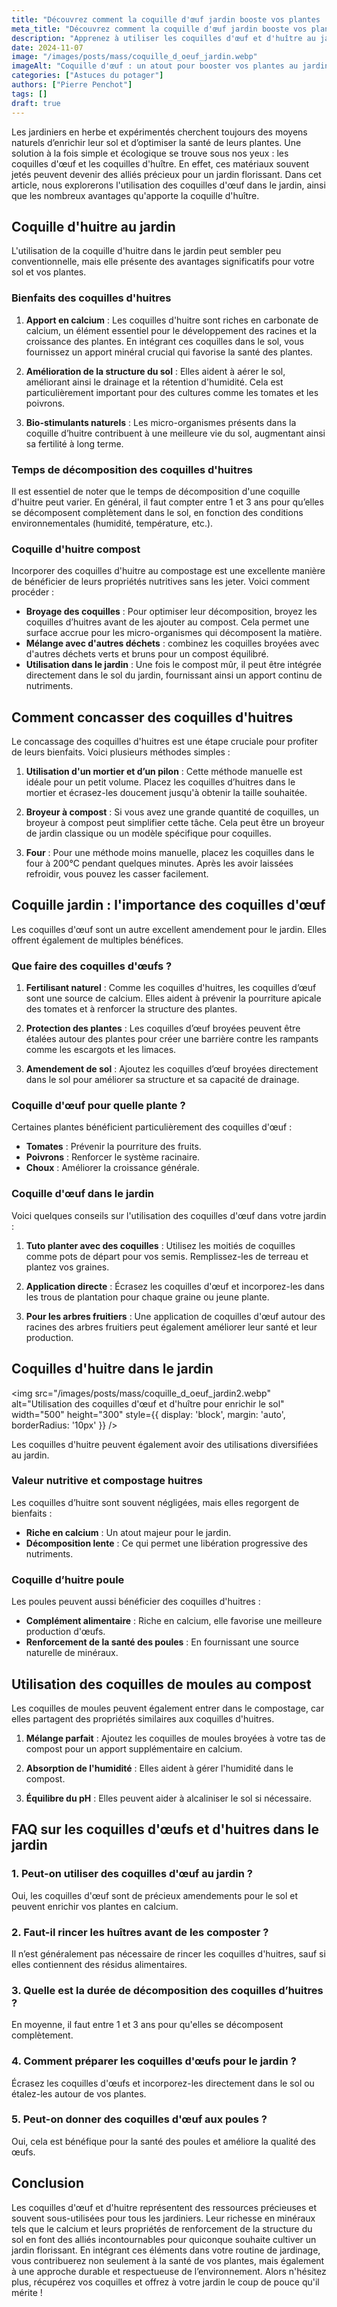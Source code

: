 ```yaml
---
title: "Découvrez comment la coquille d'œuf jardin booste vos plantes !"
meta_title: "Découvrez comment la coquille d'œuf jardin booste vos plantes !"
description: "Apprenez à utiliser les coquilles d'œuf et d'huître au jardin pour enrichir vos plantes et améliorer votre sol."
date: 2024-11-07
image: "/images/posts/mass/coquille_d_oeuf_jardin.webp"
imageAlt: "Coquille d'œuf : un atout pour booster vos plantes au jardin"
categories: ["Astuces du potager"]
authors: ["Pierre Penchot"]
tags: []
draft: true
---
```


Les jardiniers en herbe et expérimentés cherchent toujours des moyens naturels d’enrichir leur sol et d’optimiser la santé de leurs plantes. Une solution à la fois simple et écologique se trouve sous nos yeux : les coquilles d'œuf et les coquilles d'huître. En effet, ces matériaux souvent jetés peuvent devenir des alliés précieux pour un jardin florissant. Dans cet article, nous explorerons l'utilisation des coquilles d'œuf dans le jardin, ainsi que les nombreux avantages qu'apporte la coquille d'huître.

## Coquille d'huitre au jardin

L'utilisation de la coquille d'huitre dans le jardin peut sembler peu conventionnelle, mais elle présente des avantages significatifs pour votre sol et vos plantes.

### Bienfaits des coquilles d'huitres

1. **Apport en calcium** : Les coquilles d'huitre sont riches en carbonate de calcium, un élément essentiel pour le développement des racines et la croissance des plantes. En intégrant ces coquilles dans le sol, vous fournissez un apport minéral crucial qui favorise la santé des plantes.
   
2. **Amélioration de la structure du sol** : Elles aident à aérer le sol, améliorant ainsi le drainage et la rétention d'humidité. Cela est particulièrement important pour des cultures comme les tomates et les poivrons.

3. **Bio-stimulants naturels** : Les micro-organismes présents dans la coquille d’huitre contribuent à une meilleure vie du sol, augmentant ainsi sa fertilité à long terme.

### Temps de décomposition des coquilles d'huitres

Il est essentiel de noter que le temps de décomposition d'une coquille d'huitre peut varier. En général, il faut compter entre 1 et 3 ans pour qu’elles se décomposent complètement dans le sol, en fonction des conditions environnementales (humidité, température, etc.).

### Coquille d'huitre compost

Incorporer des coquilles d'huitre au compostage est une excellente manière de bénéficier de leurs propriétés nutritives sans les jeter. Voici comment procéder :

- **Broyage des coquilles** : Pour optimiser leur décomposition, broyez les coquilles d’huitres avant de les ajouter au compost. Cela permet une surface accrue pour les micro-organismes qui décomposent la matière.
- **Mélange avec d'autres déchets** : combinez les coquilles broyées avec d'autres déchets verts et bruns pour un compost équilibré.
- **Utilisation dans le jardin** : Une fois le compost mûr, il peut être intégrée directement dans le sol du jardin, fournissant ainsi un apport continu de nutriments.

## Comment concasser des coquilles d'huitres

Le concassage des coquilles d'huitres est une étape cruciale pour profiter de leurs bienfaits. Voici plusieurs méthodes simples :

1. **Utilisation d'un mortier et d’un pilon** : Cette méthode manuelle est idéale pour un petit volume. Placez les coquilles d’huitres dans le mortier et écrasez-les doucement jusqu'à obtenir la taille souhaitée.

2. **Broyeur à compost** : Si vous avez une grande quantité de coquilles, un broyeur à compost peut simplifier cette tâche. Cela peut être un broyeur de jardin classique ou un modèle spécifique pour coquilles.

3. **Four** : Pour une méthode moins manuelle, placez les coquilles dans le four à 200°C pendant quelques minutes. Après les avoir laissées refroidir, vous pouvez les casser facilement.

## Coquille jardin : l'importance des coquilles d'œuf

Les coquilles d'œuf sont un autre excellent amendement pour le jardin. Elles offrent également de multiples bénéfices.

### Que faire des coquilles d'œufs ?

1. **Fertilisant naturel** : Comme les coquilles d'huitres, les coquilles d’œuf sont une source de calcium. Elles aident à prévenir la pourriture apicale des tomates et à renforcer la structure des plantes.

2. **Protection des plantes** : Les coquilles d’œuf broyées peuvent être étalées autour des plantes pour créer une barrière contre les rampants comme les escargots et les limaces.

3. **Amendement de sol** : Ajoutez les coquilles d’œuf broyées directement dans le sol pour améliorer sa structure et sa capacité de drainage.

### Coquille d'œuf pour quelle plante ?

Certaines plantes bénéficient particulièrement des coquilles d'œuf :

- **Tomates** : Prévenir la pourriture des fruits.
- **Poivrons** : Renforcer le système racinaire.
- **Choux** : Améliorer la croissance générale.

### Coquille d'œuf dans le jardin

Voici quelques conseils sur l'utilisation des coquilles d'œuf dans votre jardin :

1. **Tuto planter avec des coquilles** : Utilisez les moitiés de coquilles comme pots de départ pour vos semis. Remplissez-les de terreau et plantez vos graines.

2. **Application directe** : Écrasez les coquilles d'œuf et incorporez-les dans les trous de plantation pour chaque graine ou jeune plante.

3. **Pour les arbres fruitiers** : Une application de coquilles d'œuf autour des racines des arbres fruitiers peut également améliorer leur santé et leur production.

## Coquilles d'huitre dans le jardin

<img src="/images/posts/mass/coquille_d_oeuf_jardin2.webp" alt="Utilisation des coquilles d'œuf et d'huître pour enrichir le sol" width="500" height="300" style={{ display: 'block', margin: 'auto', borderRadius: '10px' }} /> 

Les coquilles d'huitre peuvent également avoir des utilisations diversifiées au jardin.

### Valeur nutritive et compostage huitres

Les coquilles d’huitre sont souvent négligées, mais elles regorgent de bienfaits :

- **Riche en calcium** : Un atout majeur pour le jardin.
- **Décomposition lente** : Ce qui permet une libération progressive des nutriments.

### Coquille d’huitre poule

Les poules peuvent aussi bénéficier des coquilles d'huitres :

- **Complément alimentaire** : Riche en calcium, elle favorise une meilleure production d'œufs.
- **Renforcement de la santé des poules** : En fournissant une source naturelle de minéraux.

## Utilisation des coquilles de moules au compost

Les coquilles de moules peuvent également entrer dans le compostage, car elles partagent des propriétés similaires aux coquilles d'huitres.

1. **Mélange parfait** : Ajoutez les coquilles de moules broyées à votre tas de compost pour un apport supplémentaire en calcium.

2. **Absorption de l'humidité** : Elles aident à gérer l'humidité dans le compost.

3. **Équilibre du pH** : Elles peuvent aider à alcaliniser le sol si nécessaire.

## FAQ sur les coquilles d'œufs et d'huitres dans le jardin

### 1. Peut-on utiliser des coquilles d'œuf au jardin ?
Oui, les coquilles d'œuf sont de précieux amendements pour le sol et peuvent enrichir vos plantes en calcium.

### 2. Faut-il rincer les huîtres avant de les composter ?
Il n’est généralement pas nécessaire de rincer les coquilles d'huitres, sauf si elles contiennent des résidus alimentaires.

### 3. Quelle est la durée de décomposition des coquilles d’huitres ?
En moyenne, il faut entre 1 et 3 ans pour qu'elles se décomposent complètement.

### 4. Comment préparer les coquilles d'œufs pour le jardin ?
Écrasez les coquilles d'œufs et incorporez-les directement dans le sol ou étalez-les autour de vos plantes.

### 5. Peut-on donner des coquilles d'œuf aux poules ?
Oui, cela est bénéfique pour la santé des poules et améliore la qualité des œufs.

## Conclusion

Les coquilles d'œuf et d'huitre représentent des ressources précieuses et souvent sous-utilisées pour tous les jardiniers. Leur richesse en minéraux tels que le calcium et leurs propriétés de renforcement de la structure du sol en font des alliés incontournables pour quiconque souhaite cultiver un jardin florissant. En intégrant ces éléments dans votre routine de jardinage, vous contribuerez non seulement à la santé de vos plantes, mais également à une approche durable et respectueuse de l’environnement. Alors n'hésitez plus, récupérez vos coquilles et offrez à votre jardin le coup de pouce qu'il mérite !
